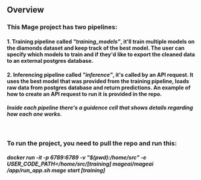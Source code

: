 ## Overview
### This Mage project has two pipelines:
#### 1. Training pipeline called *"training_models"*, it'll train multiple models on the diamonds dataset and keep track of the best model. The user can specify which models to train and if they'd like to export the cleaned data to an external postgres database.
#### 2. Inferencing pipeline called *"inference"*, it's called by an API request. It uses the best model that was provided from the training pipeline, loads raw data from postgres database and return predictions. An example of how to create an API request to run it is provided in the repo.
#### *Inside each pipeline there's a guidence cell that shows details regarding how each one works.*
</br>

### To run the project, you need to pull the repo and run this:
##### docker run -it -p 6789:6789 -v "$(pwd):/home/src" -e USER_CODE_PATH=/home/src/[training] mageai/mageai /app/run_app.sh mage start [training]
